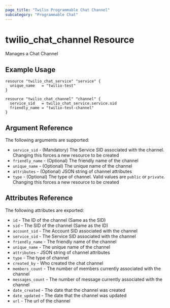 ```yaml
---
page_title: "Twilio Programmable Chat Channel"
subcategory: "Programmable Chat"
---
```


# twilio_chat_channel Resource

Manages a Chat Channel

## Example Usage

```hcl
resource "twilio_chat_service" "service" {
  unique_name   = "twilio-test"
}

resource "twilio_chat_channel" "channel" {
  service_sid   = twilio_chat_service.service.sid
  friendly_name = "twilio-test-channel"
}
```

## Argument Reference

The following arguments are supported:

- `service_sid` - (Mandatory) The Service SID associated with the channel. Changing this forces a new resource to be created
- `friendly_name` - (Optional) The friendly name of the channel
- `unique_name` - (Optional) The unique name of the channel
- `attributes` - (Optional) JSON string of channel attributes
- `type` - (Optional) The type of channel. Valid values are `public` or `private`. Changing this forces a new resource to be created

## Attributes Reference

The following attributes are exported:

- `id` - The ID of the channel (Same as the SID)
- `sid` - The SID of the channel (Same as the ID)
- `account_sid` - The Account SID associated with the channel
- `service_sid` - The Service SID associated with the channel
- `friendly_name` - The friendly name of the channel
- `unique_name` - The unique name of the channel
- `attributes` - JSON string of channel attributes
- `type` - The type of channel
- `created_by` - Who created the chat channel
- `members_count` - The number of members currently associated with the channel
- `messages_count` - The number of message currently associated with the channel
- `date_created` - The date that the channel was created
- `date_updated` - The date that the channel was updated
- `url` - The url of the channel
